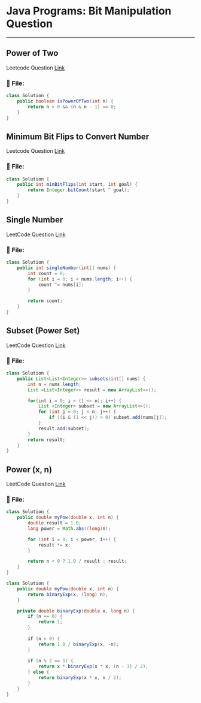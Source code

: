 # Java Programs: Bit Manipulation Question
---


##  Power of Two
Leetcode Question [Link](https://leetcode.com/problems/power-of-two/description/)
### 📄 File:
```java
class Solution {
    public boolean isPowerOfTwo(int n) {
        return n > 0 && (n & n - 1) == 0;
    }
}
```

##  Minimum Bit Flips to Convert Number
Leetcode Question [Link](https://leetcode.com/problems/minimum-bit-flips-to-convert-number/)
### 📄 File:
```java
class Solution {
    public int minBitFlips(int start, int goal) {
        return Integer.bitCount(start ^ goal);
    }
}
```


##  Single Number
LeetCode Question [Link](https://leetcode.com/problems/single-number/)
### 📄 File:
```java
class Solution {
    public int singleNumber(int[] nums) {
        int count = 0;
        for (int i = 0; i < nums.length; i++) {
            count ^= nums[i];
        }

        return count;
    }
}
```


##  Subset (Power Set)
LeetCode Question [Link](https://leetcode.com/problems/subsets/description/)
### 📄 File:
```java
class Solution {
    public List<List<Integer>> subsets(int[] nums) {
        int n = nums.length;
        List <List<Integer>> result = new ArrayList<>();

        for(int i = 0; i < (1 << n); i++) {
            List <Integer> subset = new ArrayList<>();
            for (int j = 0; j < n; j++) {
                if ((i & (1 << j)) > 0) subset.add(nums[j]);
            }
            result.add(subset);
        }
        return result;
    }
}
```

##  Power (x, n)
LeetCode Question [Link](https://leetcode.com/problems/powx-n/)
### 📄 File:
```java
class Solution {
    public double myPow(double x, int n) {
        double result = 1.0;
        long power = Math.abs((long)n); 

        for (int i = 0; i < power; i++) {
            result *= x;
        }

        return n < 0 ? 1.0 / result : result;
    }
}

class Solution {
    public double myPow(double x, int n) {
        return binaryExp(x, (long) n);
    }

    private double binaryExp(double x, long n) {
        if (n == 0) {
            return 1;
        }
       
        if (n < 0) {
            return 1.0 / binaryExp(x, -n);
        }
       
        if (n % 2 == 1) {
            return x * binaryExp(x * x, (n - 1) / 2);
        } else {
            return binaryExp(x * x, n / 2);
        }
    }
}
```